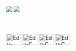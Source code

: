 <div> 
  <a href = "mailto:contatoferreiraedu@gmail.com"><img src="https://img.shields.io/badge/-Gmail-%23333?style=for-the-badge&logo=gmail&logoColor=red" target="_blank"></a>  
  <a href="https://www.linkedin.com/in/eduardoferreira001" target="_blank"><img src="https://img.shields.io/badge/-LinkedIn-%230077B5?style=for-the-badge&logo=linkedin&logoColor=white" target="_blank"></a> 
</div>

#

<div style="display: inline_block"><br>
  
  <img align="center" alt="Edu-Arduino" height="30" width="40" src="https://cdn.jsdelivr.net/gh/devicons/devicon@latest/icons/java/java-original-wordmark.svg">
  <img align="center" alt="Edu-C" height="30" width="40" src="https://cdn.jsdelivr.net/gh/devicons/devicon@latest/icons/dart/dart-original-wordmark.svg">
  <img align="center" alt="Edu-C" height="30" width="40" src="https://cdn.jsdelivr.net/gh/devicons/devicon@latest/icons/c/c-plain.svg">
  <img align="center" alt="Edu-C" height="30" width="40" src="https://cdn.jsdelivr.net/gh/devicons/devicon@latest/icons/python/python-original.svg">
                 
</div>
